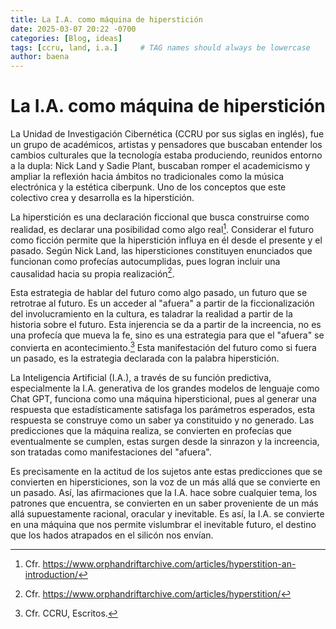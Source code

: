 ```yaml
---
title: La I.A. como máquina de hiperstición
date: 2025-03-07 20:22 -0700
categories: [Blog, ideas]
tags: [ccru, land, i.a.]     # TAG names should always be lowercase
author: baena
---
```


# La I.A. como máquina de hiperstición

<!-- <<"Hiperstición" me parece un neologismo de lo más intrigante. Pensábamos que lo estábamos creando, pero todo el tiempo los Nma nos estaban diciendo qué escribir; y a través de ellos… >>. CCRU escritos p. 89 -->

La Unidad de Investigación Cibernética (CCRU por sus siglas en inglés), fue un grupo de académicos, artistas y pensadores que buscaban entender los cambios culturales que la tecnología estaba produciendo, reunidos entorno a la dupla: Nick Land y Sadie Plant, buscaban romper el academicismo y ampliar la reflexión hacia ámbitos no tradicionales como la música electrónica y la estética ciberpunk. Uno de los conceptos que este colectivo crea y desarrolla es la hiperstición.

La hiperstición es una declaración ficcional que busca construirse como realidad, es declarar una posibilidad como algo real[^1]. Considerar el futuro como ficción permite que la hiperstición influya en él desde el presente y el pasado. Según Nick Land, las hipersticiones constituyen enunciados que funcionan como profecías autocumplidas, pues logran incluir una causalidad hacia su propia realización[^2].

Esta estrategia de hablar del futuro como algo pasado, un futuro que se retrotrae al futuro. Es un acceder al "afuera" a partir de la ficcionalización del involucramiento en la cultura, es taladrar la realidad a partir de la historia sobre el futuro. Esta injerencia se da a partir de la increencia, no es una profecía que mueva la fe, sino es una estrategia para que el "afuera" se convierta en acontecimiento.[^3] Esta manifestación del futuro como si fuera un pasado, es la estrategia declarada con la palabra hiperstición.

La Inteligencia Artificial (I.A.), a través de su función predictiva, especialmente la I.A. generativa de los grandes modelos de lenguaje como Chat GPT, funciona como una máquina hipersticional, pues al generar una respuesta que estadísticamente satisfaga los parámetros esperados, esta respuesta se construye como un saber ya constituido y no generado. Las predicciones que la máquina realiza, se convierten en profecías que eventualmente se cumplen, estas surgen desde la sinrazon y la increencia, son tratadas como manifestaciones del "afuera".

Es precisamente en la actitud de los sujetos ante estas predicciones que se convierten en hipersticiones, son la voz de un más allá que se convierte en un pasado. Así, las afirmaciones que la I.A. hace sobre cualquier tema, los patrones que encuentra, se convierten en un saber proveniente de un más allá supuestamente racional, oracular y inevitable. Es así, la I.A. se convierte en una máquina que nos permite vislumbrar el inevitable futuro, el destino que los hados atrapados en el silicón nos envían.

[^1]: Cfr.  https://www.orphandriftarchive.com/articles/hyperstition-an-introduction/
[^2]: Cfr. https://www.orphandriftarchive.com/articles/hyperstition/  
[^3]: Cfr. CCRU, Escritos.
